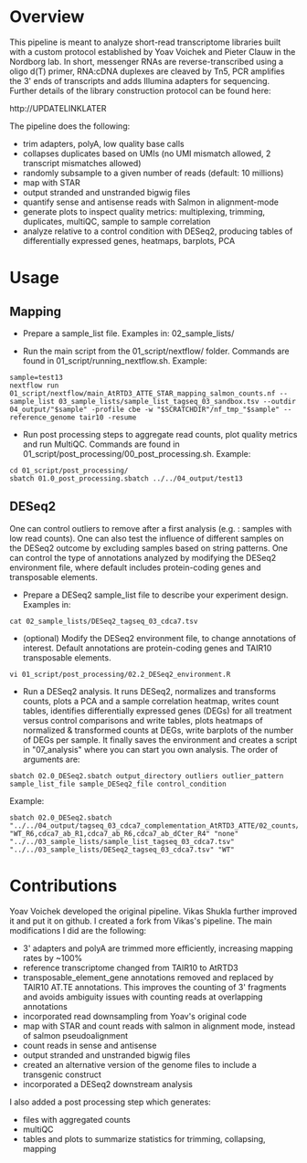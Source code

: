 # Overview

This pipeline is meant to analyze short-read transcriptome libraries built with a custom protocol established by Yoav Voichek and Pieter Clauw in the Nordborg lab.
In short, messenger RNAs are reverse-transcribed using a oligo d(T) primer, RNA:cDNA duplexes are cleaved by Tn5, PCR amplifies the 3' ends of transcripts and adds Illumina adapters for sequencing. Further details of the library construction protocol can be found here:

http://UPDATELINKLATER

The pipeline does the following:
- trim adapters, polyA, low quality base calls
- collapses duplicates based on UMIs (no UMI mismatch allowed, 2 transcript mismatches allowed)
- randomly subsample to a given number of reads (default: 10 millions)
- map with STAR
- output stranded and unstranded bigwig files
- quantify sense and antisense reads with Salmon in alignment-mode
- generate plots to inspect quality metrics: multiplexing, trimming, duplicates, multiQC, sample to sample correlation
- analyze relative to a control condition with DESeq2, producing tables of differentially expressed genes, heatmaps, barplots, PCA

# Usage
## Mapping
- Prepare a sample_list file. Examples in:
02_sample_lists/

- Run the main script from the 01_script/nextflow/ folder. Commands are found in 01_script/running_nextflow.sh. Example:
```
sample=test13
nextflow run 01_script/nextflow/main_AtRTD3_ATTE_STAR_mapping_salmon_counts.nf --sample_list 03_sample_lists/sample_list_tagseq_03_sandbox.tsv --outdir 04_output/"$sample" -profile cbe -w "$SCRATCHDIR"/nf_tmp_"$sample" --reference_genome tair10 -resume
```

- Run post processing steps to aggregate read counts, plot quality metrics and run MultiQC. Commands are found in 01_script/post_processing/00_post_processing.sh. Example:
```
cd 01_script/post_processing/
sbatch 01.0_post_processing.sbatch ../../04_output/test13
```

## DESeq2
One can control outliers to remove after a first analysis (e.g. : samples with low read counts). One can also test the influence of different samples on the DESeq2 outcome by excluding samples based on string patterns. One can control the type of annotations analyzed by modifying the DESeq2 environment file, where default includes protein-coding genes and transposable elements.

- Prepare a DESeq2 sample_list file to describe your experiment design. Examples in:
```
cat 02_sample_lists/DESeq2_tagseq_03_cdca7.tsv
```
- (optional) Modify the DESeq2 environment file, to change annotations of interest. Default annotations are protein-coding genes and TAIR10 transposable elements.
```
vi 01_script/post_processing/02.2_DESeq2_environment.R
```
- Run a DESeq2 analysis. It runs DESeq2, normalizes and transforms counts, plots a PCA and a sample correlation heatmap, writes count tables, identifies differentially expressed genes (DEGs) for all treatment versus control comparisons and write tables, plots heatmaps of normalized & transformed counts at DEGs, write barplots of the number of DEGs per sample. It finally saves the environment and creates a script in "07_analysis" where you can start you own analysis.
The order of arguments are: 
```
sbatch 02.0_DESeq2.sbatch output_directory outliers outlier_pattern sample_list_file sample_DESeq2_file control_condition
```
Example:
```
sbatch 02.0_DESeq2.sbatch "../../04_output/tagseq_03_cdca7_complementation_AtRTD3_ATTE/02_counts/" "WT_R6,cdca7_ab_R1,cdca7_ab_R6,cdca7_ab_dCter_R4" "none" "../../03_sample_lists/sample_list_tagseq_03_cdca7.tsv" "../../03_sample_lists/DESeq2_tagseq_03_cdca7.tsv" "WT"
```
# Contributions
Yoav Voichek developed the original pipeline. Vikas Shukla further improved it and put it on github. I created a fork from Vikas's pipeline. The main modifications I did are the following:
- 3' adapters and polyA are trimmed more efficiently, increasing mapping rates by ~100%
- reference transcriptome changed from TAIR10 to AtRTD3
- transposable_element_gene annotations removed and replaced by TAIR10 AT.TE annotations. This improves the counting of 3' fragments and avoids ambiguity issues with counting reads at overlapping annotations
- incorporated read downsampling from Yoav's original code
- map with STAR and count reads with salmon in alignment mode, instead of salmon pseudoalignment
- count reads in sense and antisense
- output stranded and unstranded bigwig files
- created an alternative version of the genome files to include a transgenic construct
- incorporated a DESeq2 downstream analysis

I also added a post processing step which generates:
- files with aggregated counts
- multiQC
- tables and plots to summarize statistics for trimming, collapsing, mapping
